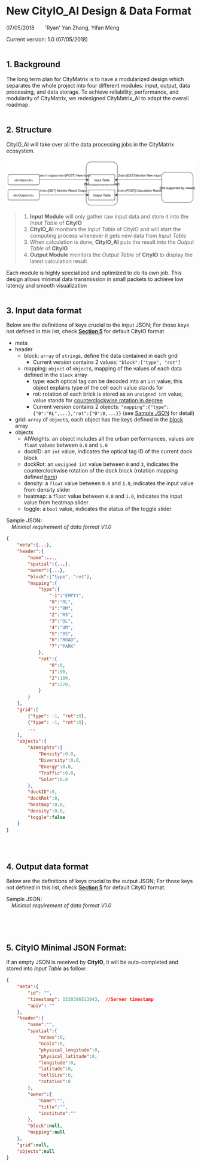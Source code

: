 # New CityIO_AI Design & Data Format
07/05/2018&emsp;&emsp;'Ryan' Yan Zhang, Yifan Meng

Current version: 1.0 (07/05/2018)
<br><br>
## 1. Background
 The long term plan for CityMatrix is to have a modularized design which separates the whole project into four different modules: input, output, data processing, and data storage. To achieve reliability, performance, and modularity of CityMatrix, we redesigned CityMatrix_AI to adapt the overall roadmap. 
<br><br>
## 2. Structure
CityIO_AI will take over all the data processing jobs in the CityMatrix ecosystem. <br><br>
![CityMatrix Flowchart](flowchart.svg "CityMatrix Flowchart")
>1. **Input Module** will only gather raw input data and store it into the *Input Table* of **CityIO**<br>
>2. **CityIO_AI** monitors the *Input Table* of CityIO and will start the computing process whenever it gets new data from *Input Table*<br>
>3. When calculation is done, **CityIO_AI** puts the result into the *Output Table* of **CityIO**
>4. **Output Module** monitors the *Output Table* of **CityIO** to display the latest calculation result

Each module is highly specialized and optimized to do its own job. This design allows minimal data transmission in small packets to achieve low latency and smooth visualization
<br><br>
## 3. Input data format
Below are the definitions of keys crucial to the input JSON; For those keys not defined in this list, check [**Section 5**](#5.-CityIO-Minimal-JSON-Format) for default CityIO format. 

+ meta
+ header
    + block: `array` of `string`s, define the data contained in each grid <a id="header_block"></a>
        + Current version contains 2 values: `"block":["type", "rot"]`
    + mapping: `object` of `object`s, mapping of the values of each data defined in the `block` array
        + type: each optical tag can be decoded into an `int` value; this object explains type of the cell each value stands for
        + rot: rotation of each brick is stored as an `unsigned int` value; value stands for <u>counterclockwise rotation in degree</u> <a id="rot_mapping"></a>
        + Current version contains 2 objects: `"mapping":{"type":{"0":"RL",...},"rot":{"0":0,...}}` (see [Sample JSON](#sample_json_input) for detail)
+ grid: `array` of `object`s, each object has the keys defined in the [block](#header_block) array
+ objects
    + AIWeights: an object includes all the urban performances, values are `float` values between `0.0` and `1.0`
    + dockID: an `int` value, indicates the optical tag ID of the current dock block
    + dockRot: an `unsigned int` value between `0` and `3`, indicates the counterclockwise rotation of the dock block (rotation mapping defined [here](#rot_mapping))
    + density: a `float` value between `0.0` and `1.0`, indicates the input value from density slider
    + heatmap: a `float` value between `0.0` and `1.0`, indicates the input value from heatmap slider
    + toggle: a `bool` value, indicates the status of the toggle slider

Sample JSON: <a id="sample_json_input"></a>
<br>
&emsp;*Minimal requirement of data format V1.0*
```json
{
    "meta":{...},
    "header":{
        "name":...,
        "spatial":{...},
        "owner":{...},
        "block":["type", "rot"],
        "mapping":{
            "type":{
                "-1":"EMPTY",
                "0":"RL",
                "1":"RM",
                "2":"RS",
                "3":"OL",
                "4":"OM",
                "5":"OS",
                "6":"ROAD",
                "7":"PARK"
            },
            "rot":{
                "0":0,
                "1":90,
                "2":180,
                "3":270,
            }
        }
    },
    "grid":[
        {"type": -1, "rot":0},
        {"type": -1, "rot":0},
        ...
    ],
    "objects":{
        "AIWeights":{
            "Density":0.0,
            "Diversity":0.0,
            "Energy":0.0,
            "Traffic":0.0,
            "Solar":0.0
        },
        "dockID":0,
        "dockRot":0,
        "heatmap":0.0,
        "density":0.0,
        "toggle":false
    }
}
```
<br><br>
## 4. Output data format
Below are the definitions of keys crucial to the output JSON; For those keys not defined in this list, check [**Section 5**](#5.-CityIO-Minimal-JSON-Format) for default CityIO format. 


Sample JSON: <a id="sample_json_output"></a>
<br>
&emsp;*Minimal requirement of data format V1.0*
```json

```
<br><br>
## 5. CityIO Minimal JSON Format:
If an empty JSON is received by **CityIO**, it will be auto-completed and stored into *Input Table* as follow: 
``` json
{
    "meta":{
        "id": "",
        "timestamp": 1530306513043,  //Server timestamp
        "apiv": ""
    },
    "header":{
        "name":"",
        "spatial":{
            "nrows":0,
            "ncols":0,
            "physical_longitude":0,
            "physical_latitude":0,
            "longitude":0,
            "latitude":0,
            "cellSize":0,
            "rotation":0
        },
        "owner":{
            "name":"",
            "title":"",
            "institute":""
        },
        "block":null,
        "mapping":null
    },
    "grid":null,
    "objects":null
}
```
